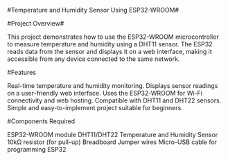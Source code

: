 #Temperature and Humidity Sensor Using ESP32-WROOM#

#Project Overview#

This project demonstrates how to use the ESP32-WROOM microcontroller to measure temperature and humidity using a DHT11 sensor. The ESP32 reads data from the sensor and displays it on a web interface, making it accessible from any device connected to the same network.

#Features

Real-time temperature and humidity monitoring.
Displays sensor readings on a user-friendly web interface.
Uses the ESP32-WROOM for Wi-Fi connectivity and web hosting.
Compatible with DHT11 and DHT22 sensors.
Simple and easy-to-implement project suitable for beginners.

#Components Required

ESP32-WROOM module
DHT11/DHT22 Temperature and Humidity Sensor
10kΩ resistor (for pull-up)
Breadboard
Jumper wires
Micro-USB cable for programming ESP32
